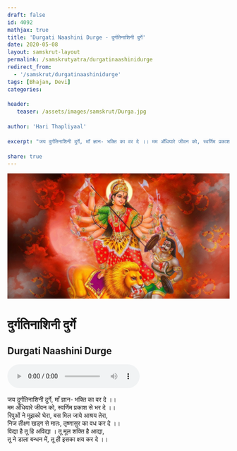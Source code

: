 ```yaml
---
draft: false
id: 4092    
mathjax: true    
title: 'Durgati Naashini Durge - दुर्गतिनाशिनी दुर्गे'    
date: 2020-05-08    
layout: samskrut-layout 
permalink: /samskrutyatra/durgatinaashinidurge
redirect_from: 
  - '/samskrut/durgatinaashinidurge'
tags: [Bhajan, Devi]    
categories:    
    
header:    
   teaser: /assets/images/samskrut/Durga.jpg    
    
author: 'Hari Thapliyaal'    
    
excerpt: "जय दुर्गतिनाशिनी दुर्गे, माँ ज्ञान- भक्ति का वर दे ।। मम अँधियारे जीवन को, स्वर्णिम प्रकाश से भर दे ।। रिपुओं ने मुझको घेरा, बस मिल जाये आश्रय तेरा, निज तीक्ष्ण खड्ग से मातः, तृष्णासुर का वध कर दे ।।"
    
share: true    
---
```

![](/assets/images/samskrut/Durga.jpg)    
    
# दुर्गतिनाशिनी दुर्गे    
## Durgati Naashini Durge    
    
<audio controls>
  <source src="https://raw.githubusercontent.com/dasarpai/DAI-mp3/main/dasarpai-mp3/025-DurgatiNaashiniDurge.mp3" type="audio/mp3">
  Your browser does not support the audio element.
</audio>     
    
जय दुर्गतिनाशिनी दुर्गे, माँ ज्ञान- भक्ति का वर दे ।।     
मम अँधियारे जीवन को, स्वर्णिम प्रकाश से भर दे ।।     
रिपुओं ने मुझको घेरा, बस मिल जाये आश्रय तेरा,     
निज तीक्ष्ण खड्ग से मातः, तृष्णासुर का वध कर दे ।।     
विद्या है तू हि अविद्या । तू मूल शक्ति है आद्या,    
तू ने डाला बन्धन में, तू ही इसका क्षय कर दे ।।    
    
